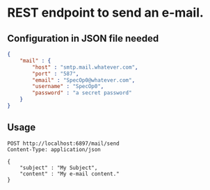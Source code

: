 # REST endpoint to send an e-mail.

## Configuration in JSON file needed

```json
{
    "mail" : {
        "host" : "smtp.mail.whatever.com",
        "port" : "587",
        "email" : "SpecOp0@whatever.com",
        "username" : "SpecOp0",
        "password" : "a secret password"
    }
}
```

## Usage

```
POST http://localhost:6897/mail/send
Content-Type: application/json

{
    "subject" : "My Subject",
    "content" : "My e-mail content."
}
```
